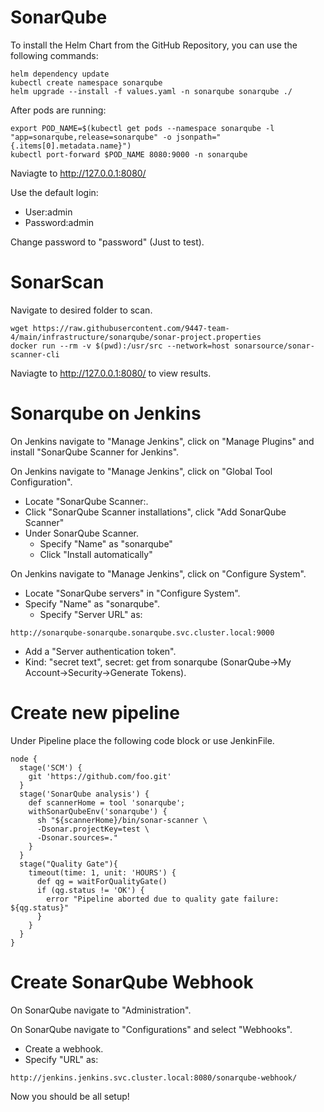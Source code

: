 # SonarQube

To install the Helm Chart from the GitHub Repository, you can use the following commands:
```
helm dependency update
kubectl create namespace sonarqube
helm upgrade --install -f values.yaml -n sonarqube sonarqube ./
```
After pods are running:
```
export POD_NAME=$(kubectl get pods --namespace sonarqube -l "app=sonarqube,release=sonarqube" -o jsonpath="{.items[0].metadata.name}")
kubectl port-forward $POD_NAME 8080:9000 -n sonarqube
```
Naviagte to http://127.0.0.1:8080/

Use the default login:

* User:admin  
* Password:admin

Change password to "password" (Just to test).

# SonarScan

Navigate to desired folder to scan.

```
wget https://raw.githubusercontent.com/9447-team-4/main/infrastructure/sonarqube/sonar-project.properties
docker run --rm -v $(pwd):/usr/src --network=host sonarsource/sonar-scanner-cli

```
Naviagte to http://127.0.0.1:8080/ to view results.

# Sonarqube on Jenkins

On Jenkins navigate to "Manage Jenkins", click on "Manage Plugins" and install "SonarQube Scanner for Jenkins".

On Jenkins navigate to "Manage Jenkins", click on "Global Tool Configuration".

* Locate "SonarQube Scanner:.  
* Click "SonarQube Scanner installations", click "Add SonarQube Scanner"  
* Under SonarQube Scanner.  
	* Specify "Name" as "sonarqube"  
	* Click "Install automatically"

On Jenkins navigate to "Manage Jenkins", click on "Configure System".

* Locate "SonarQube servers" in "Configure System".  
* Specify "Name" as "sonarqube".  
    * Specify "Server URL" as:
```
http://sonarqube-sonarqube.sonarqube.svc.cluster.local:9000
```  
* Add a "Server authentication token".  
* Kind: "secret text", secret: get from sonarqube (SonarQube->My Account->Security->Generate Tokens).  

# Create new pipeline

Under Pipeline place the following code block or use JenkinFile.
```
node {
  stage('SCM') {
    git 'https://github.com/foo.git'
  }
  stage('SonarQube analysis') {
    def scannerHome = tool 'sonarqube';
    withSonarQubeEnv('sonarqube') {
      sh "${scannerHome}/bin/sonar-scanner \
      -Dsonar.projectKey=test \
      -Dsonar.sources=."
    }
  }
  stage("Quality Gate"){
    timeout(time: 1, unit: 'HOURS') {
      def qg = waitForQualityGate()
      if (qg.status != 'OK') {
        error "Pipeline aborted due to quality gate failure: ${qg.status}"
      }
    }
  }
}
```

# Create SonarQube Webhook

On SonarQube navigate to "Administration".

On SonarQube navigate to "Configurations" and select "Webhooks".

* Create a webhook.
* Specify "URL" as:
```
http://jenkins.jenkins.svc.cluster.local:8080/sonarqube-webhook/
```  

Now you should be all setup!